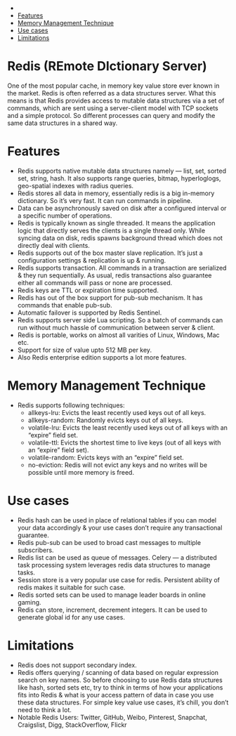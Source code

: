 - [](#)
- [Features](#features)
- [Memory Management Technique](#memory-management-technique)
- [Use cases](#use-cases)
- [Limitations](#limitations)

# Redis (REmote DIctionary Server)
One of the most popular cache, in memory key value store ever known in the market.
Redis is often referred as a data structures server. What this means is that Redis provides access to mutable data structures via a set of commands, which are sent using a server-client model with TCP sockets and a simple protocol. So different processes can query and modify the same data structures in a shared way.

# Features
* Redis supports native mutable data structures namely — list, set, sorted set, string, hash. It also supports range queries, bitmap, hyperloglogs, geo-spatial indexes with radius queries.
* Redis stores all data in memory, essentially redis is a big in-memory dictionary. So it’s very fast. It can run commands in pipeline.
* Data can be asynchronously saved on disk after a configured interval or a specific number of operations.
* Redis is typically known as single threaded. It means the application logic that directly serves the clients is a single thread only. While syncing data on disk, redis spawns background thread which does not directly deal with clients.
* Redis supports out of the box master slave replication. It’s just a configuration settings & replication is up & running.
* Redis supports transaction. All commands in a transaction are serialized & they run sequentially. As usual, redis transactions also guarantee either all commands will pass or none are processed.
* Redis keys are TTL or expiration time supported.
* Redis has out of the box support for pub-sub mechanism. It has commands that enable pub-sub.
* Automatic failover is supported by Redis Sentinel.
* Redis supports server side Lua scripting. So a batch of commands can run without much hassle of communication between server & client.
* Redis is portable, works on almost all varities of Linux, Windows, Mac etc.
* Support for size of value upto 512 MB per key.
* Also Redis enterprise edition supports a lot more features.

# Memory Management Technique
* Redis supports following techniques:
  * allkeys-lru: Evicts the least recently used keys out of all keys.
  * allkeys-random: Randomly evicts keys out of all keys.
  * volatile-lru: Evicts the least recently used keys out of all keys with an “expire” field set.
  * volatile-ttl: Evicts the shortest time to live keys (out of all keys with an “expire” field set).
  * volatile-random: Evicts keys with an “expire” field set.
  * no-eviction: Redis will not evict any keys and no writes will be possible until more memory is freed.

# Use cases
* Redis hash can be used in place of relational tables if you can model your data accordingly & your use cases don’t require any transactional guarantee.
* Redis pub-sub can be used to broad cast messages to multiple subscribers.
* Redis list can be used as queue of messages. Celery — a distributed task processing system leverages redis data structures to manage tasks.
* Session store is a very popular use case for redis. Persistent ability of redis makes it suitable for such case.
* Redis sorted sets can be used to manage leader boards in online gaming.
* Redis can store, increment, decrement integers. It can be used to generate global id for any use cases.

# Limitations
* Redis does not support secondary index.
* Redis offers querying / scanning of data based on regular expression search on key names. So before choosing to use Redis data structures like hash, sorted sets etc, try to think in terms of how your applications fits into Redis & what is your access pattern of data in case you use these data structures. For simple key value use cases, it’s chill, you don’t need to think a lot.
* Notable Redis Users: Twitter, GitHub, Weibo, Pinterest, Snapchat, Craigslist, Digg, StackOverflow, Flickr
